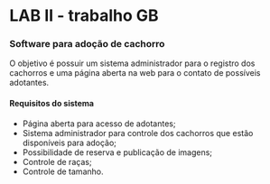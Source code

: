 # LAB II - trabalho GB

### Software para adoção de cachorro
O objetivo é possuir um sistema administrador para o registro dos cachorros e uma página aberta na web para o contato de possíveis adotantes.

#### Requisitos do sistema
- Página aberta para acesso de adotantes;
- Sistema administrador para controle dos cachorros que estão disponíveis para adoção;
- Possibilidade de reserva e publicação de imagens;
- Controle de raças;
- Controle de tamanho.

